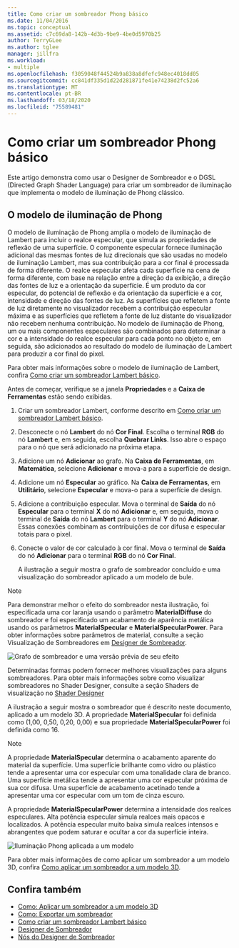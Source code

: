 ```yaml
---
title: Como criar um sombreador Phong básico
ms.date: 11/04/2016
ms.topic: conceptual
ms.assetid: c7c69da8-142b-4d3b-9be9-4be0d5970b25
author: TerryGLee
ms.author: tglee
manager: jillfra
ms.workload:
- multiple
ms.openlocfilehash: f3059048f44524b9a838a8dfefc948ec4018dd05
ms.sourcegitcommit: cc841df335d1d22d281871fe41e74238d2fc52a6
ms.translationtype: MT
ms.contentlocale: pt-BR
ms.lasthandoff: 03/18/2020
ms.locfileid: "75589481"
---
```

# <a name="how-to-create-a-basic-phong-shader"></a>Como criar um sombreador Phong básico

Este artigo demonstra como usar o Designer de Sombreador e o DGSL (Directed Graph Shader Language) para criar um sombreador de iluminação que implementa o modelo de iluminação de Phong clássico.

## <a name="the-phong-lighting-model"></a>O modelo de iluminação de Phong

O modelo de iluminação de Phong amplia o modelo de iluminação de Lambert para incluir o realce especular, que simula as propriedades de reflexão de uma superfície. O componente especular fornece iluminação adicional das mesmas fontes de luz direcionais que são usadas no modelo de iluminação Lambert, mas sua contribuição para a cor final é processada de forma diferente. O realce especular afeta cada superfície na cena de forma diferente, com base na relação entre a direção da exibição, a direção das fontes de luz e a orientação da superfície. É um produto da cor especular, do potencial de reflexão e da orientação da superfície e a cor, intensidade e direção das fontes de luz. As superfícies que refletem a fonte de luz diretamente no visualizador recebem a contribuição especular máxima e as superfícies que refletem a fonte de luz distante do visualizador não recebem nenhuma contribuição. No modelo de iluminação de Phong, um ou mais componentes especulares são combinados para determinar a cor e a intensidade do realce especular para cada ponto no objeto e, em seguida, são adicionados ao resultado do modelo de iluminação de Lambert para produzir a cor final do pixel.

Para obter mais informações sobre o modelo de iluminação de Lambert, confira [Como criar um sombreador Lambert básico](../designers/how-to-create-a-basic-lambert-shader.md).

Antes de começar, verifique se a janela **Propriedades** e a **Caixa de Ferramentas** estão sendo exibidas.

1. Criar um sombreador Lambert, conforme descrito em [Como criar um sombreador Lambert básico](../designers/how-to-create-a-basic-lambert-shader.md).

2. Desconecte o nó **Lambert** do nó **Cor Final**. Escolha o terminal **RGB** do nó **Lambert** e, em seguida, escolha **Quebrar Links**. Isso abre o espaço para o nó que será adicionado na próxima etapa.

3. Adicione um nó **Adicionar** ao grafo. Na **Caixa de Ferramentas**, em **Matemática**, selecione **Adicionar** e mova-a para a superfície de design.

4. Adicione um nó **Especular** ao gráfico. Na **Caixa de Ferramentas**, em **Utilitário**, selecione **Especular** e mova-o para a superfície de design.

5. Adicione a contribuição especular. Mova o terminal de **Saída** do nó **Especular** para o terminal **X** do nó **Adicionar** e, em seguida, mova o terminal de **Saída** do nó **Lambert** para o terminal **Y** do nó **Adicionar**. Essas conexões combinam as contribuições de cor difusa e especular totais para o pixel.

6. Conecte o valor de cor calculado à cor final. Mova o terminal de **Saída** do nó **Adicionar** para o terminal **RGB** do nó **Cor Final**.

   A ilustração a seguir mostra o grafo de sombreador concluído e uma visualização do sombreador aplicado a um modelo de bule.

> [!NOTE]
> Para demonstrar melhor o efeito do sombreador nesta ilustração, foi especificada uma cor laranja usando o parâmetro **MaterialDiffuse** do sombreador e foi especificado um acabamento de aparência metálica usando os parâmetros **MaterialSpecular** e **MaterialSpecularPower**. Para obter informações sobre parâmetros de material, consulte a seção Visualização de Sombreadores em [Designer de Sombreador](../designers/shader-designer.md).

![Grafo de sombreador e uma versão prévia de seu efeito](../designers/media/digit-lighting-graph.png)

Determinadas formas podem fornecer melhores visualizações para alguns sombreadores. Para obter mais informações sobre como visualizar sombreadores no Shader Designer, consulte a seção Shaders de visualização no [Shader Designer](../designers/shader-designer.md)

A ilustração a seguir mostra o sombreador que é descrito neste documento, aplicado a um modelo 3D. A propriedade **MaterialSpecular** foi definida como (1,00, 0,50, 0,20, 0,00) e sua propriedade **MaterialSpecularPower** foi definida como 16.

> [!NOTE]
> A propriedade **MaterialSpecular** determina o acabamento aparente do material da superfície. Uma superfície brilhante como vidro ou plástico tende a apresentar uma cor especular com uma tonalidade clara de branco. Uma superfície metálica tende a apresentar uma cor especular próxima de sua cor difusa. Uma superfície de acabamento acetinado tende a apresentar uma cor especular com um tom de cinza escuro.
>
> A propriedade **MaterialSpecularPower** determina a intensidade dos realces especulares. Alta potência especular simula realces mais opacos e localizados. A potência especular muito baixa simula realces intensos e abrangentes que podem saturar e ocultar a cor da superfície inteira.

![Iluminação Phong aplicada a um modelo](../designers/media/digit-lighting-model.png)

Para obter mais informações de como aplicar um sombreador a um modelo 3D, confira [Como aplicar um sombreador a um modelo 3D](../designers/how-to-apply-a-shader-to-a-3-d-model.md).

## <a name="see-also"></a>Confira também

- [Como: Aplicar um sombreador a um modelo 3D](../designers/how-to-apply-a-shader-to-a-3-d-model.md)
- [Como: Exportar um sombreador](../designers/how-to-export-a-shader.md)
- [Como criar um sombreador Lambert básico](../designers/how-to-create-a-basic-lambert-shader.md)
- [Designer de Sombreador](../designers/shader-designer.md)
- [Nós do Designer de Sombreador](../designers/shader-designer-nodes.md)
